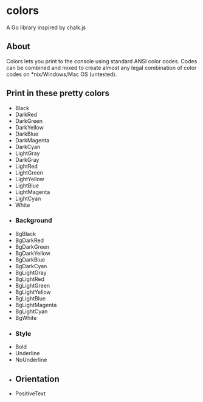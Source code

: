 # colors
A Go library inspired by chalk.js

## About
Colors lets you print to the console using standard ANSI color codes. Codes can be combined and mixed to create almost any legal combination of color codes on *nix/Windows/Mac OS (untested). 

## Print in these pretty colors
* Black        
* DarkRed 
* DarkGreen 
* DarkYellow 
* DarkBlue 
* DarkMagenta 
* DarkCyan 
* LightGray 
* DarkGray 
* LightRed 
* LightGreen 
* LightYellow 
* LightBlue 
* LightMagenta 
* LightCyan 
* White 
* ### Background
* BgBlack 
* BgDarkRed 
* BgDarkGreen 
* BgDarkYellow 
* BgDarkBlue 
* BgDarkCyan 
* BgLightGray 
* BgLightRed 
* BgLightGreen 
* BgLightYellow 
* BgLightBlue 
* BgLightMagenta 
* BgLightCyan 
* BgWhite 
* ### Style
* Bold 
* Underline 
* NoUnderline 
* ## Orientation
* PositiveText 

